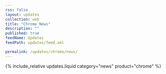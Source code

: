 ```yaml
---
rss: false
layout: updates
collection: web
title: "Chrome News"
description: ""
published: true
feedName: Updates
feedPath: updates/feed.xml

permalink: /updates/chrome/news/
---
```

{% include_relative updates.liquid category="news" product="chrome" %}
